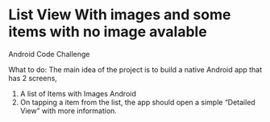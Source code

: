 # List View With images and some items with no image avalable

Android Code Challenge

What to do:
The main idea of the project is to build a native Android app that has 2 screens,
1. A list of Items with  Images Android
2. On tapping a item from the list, the app should open a simple “Detailed View”
with more information.
